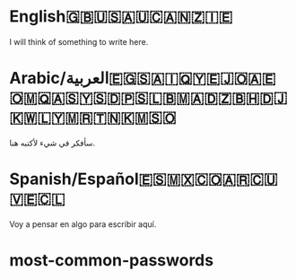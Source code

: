 # English🇬🇧🇺🇸🇦🇺🇨🇦🇳🇿🇮🇪
I will think of something to write here. 

# Arabic/العربية🇪🇬🇸🇦🇮🇶🇾🇪🇯🇴🇦🇪🇴🇲🇶🇦🇸🇾🇸🇩🇵🇸🇱🇧🇲🇦🇩🇿🇧🇭🇩🇯🇰🇼🇱🇾🇲🇷🇹🇳🇰🇲🇸🇴
سأفكر في شيء لأكتبه هنا. 

# Spanish/Español🇪🇸🇲🇽🇨🇴🇦🇷🇨🇺🇻🇪🇨🇱
Voy a pensar en algo para escribir aquí. 


# most-common-passwords
